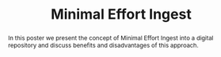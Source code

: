---
abstract: In this poster we present the concept of Minimal Effort Ingest into a digital
  repository and discuss benefits and disadvantages of this approach.
creators:
- Jurik, Bolette Ammitzbøll
- Blekinge, Asger Askov
- Christiansen, Kåre Fiedler
date: null
document_url: https://services.phaidra.univie.ac.at/api/object/o:429591/download
grand_parent: iPRES
institutions: []
keywords:
- digital preservation
- digital repositories
- minimal effort ingest
- ingest work ow
- quality assurance
- oais
landing_page_url: https://phaidra.univie.ac.at/o:429591
language: eng
layout: publication
license: CC BY 4.0 International
notes_url: null
parent: iPRES 2015
presentation_url: null
publication_type: poster
size: 109696
source_name: iPRES
title: Minimal Effort Ingest
year: 2015
---